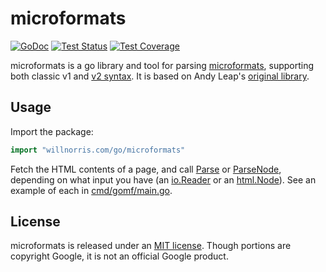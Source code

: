 # microformats

[![GoDoc](https://img.shields.io/static/v1?label=godoc&message=reference&color=blue)](https://pkg.go.dev/willnorris.com/go/microformats)
[![Test Status](https://github.com/willnorris/microformats/workflows/tests/badge.svg)](https://github.com/willnorris/microformats/actions?query=workflow%3Atests)
[![Test Coverage](https://codecov.io/gh/willnorris/microformats/branch/master/graph/badge.svg)](https://codecov.io/gh/willnorris/microformats)

microformats is a go library and tool for parsing [microformats][], supporting
both classic v1 and [v2 syntax][].  It is based on Andy Leap's [original
library][andyleap/microformats].

[microformats]: https://microformats.io/
[v2 syntax]: http://microformats.org/wiki/microformats-2
[andyleap/microformats]: https://github.com/andyleap/microformats

## Usage

Import the package:

``` go
import "willnorris.com/go/microformats"
```

Fetch the HTML contents of a page, and call [Parse][] or [ParseNode][],
depending on what input you have (an [io.Reader][] or an [html.Node][]). See an
example of each in [cmd/gomf/main.go](cmd/gomf/main.go).

[Parse]: https://pkg.go.dev/willnorris.com/go/microformats#Parse
[ParseNode]: https://pkg.go.dev/willnorris.com/go/microformats#ParseNode
[io.Reader]: https://golang.org/pkg/io/#Reader
[html.Node]: https://pkg.go.dev/golang.org/x/net/html#Node

## License

microformats is released under an [MIT license](LICENSE).  Though portions are
copyright Google, it is not an official Google product.

